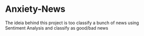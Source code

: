 # Anxiety-News
The ideia behind this project is too classify a bunch of news using Sentiment Analysis and classify as good/bad news
